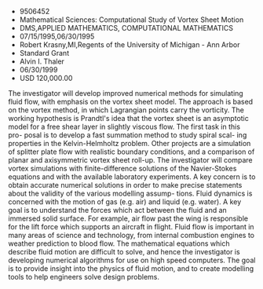 
* 9506452
* Mathematical Sciences: Computational Study of Vortex Sheet Motion
* DMS,APPLIED MATHEMATICS, COMPUTATIONAL MATHEMATICS
* 07/15/1995,06/30/1995
* Robert Krasny,MI,Regents of the University of Michigan - Ann Arbor
* Standard Grant
* Alvin I. Thaler
* 06/30/1999
* USD 120,000.00

The investigator will develop improved numerical methods for simulating fluid
flow, with emphasis on the vortex sheet model. The approach is based on the
vortex method, in which Lagrangian points carry the vorticity. The working
hypothesis is Prandtl's idea that the vortex sheet is an asymptotic model for a
free shear layer in slightly viscous flow. The first task in this pro- posal is
to develop a fast summation method to study spiral scal- ing properties in the
Kelvin-Helmholtz problem. Other projects are a simulation of splitter plate flow
with realistic boundary conditions, and a comparison of planar and axisymmetric
vortex sheet roll-up. The investigator will compare vortex simulations with
finite-difference solutions of the Navier-Stokes equations and with the
available laboratory experiments. A key concern is to obtain accurate numerical
solutions in order to make precise statements about the validity of the various
modelling assump- tions. Fluid dynamics is concerned with the motion of gas
(e.g. air) and liquid (e.g. water). A key goal is to understand the forces which
act between the fluid and an immersed solid surface. For example, air flow past
the wing is responsible for the lift force which supports an aircraft in flight.
Fluid flow is important in many areas of science and technology, from internal
combustion engines to weather prediction to blood flow. The mathematical
equations which describe fluid motion are difficult to solve, and hence the
investigator is developing numerical algorithms for use on high speed computers.
The goal is to provide insight into the physics of fluid motion, and to create
modelling tools to help engineers solve design problems.
